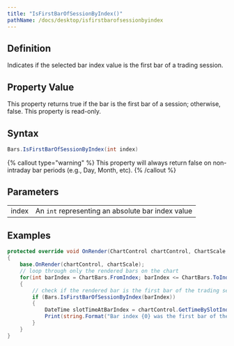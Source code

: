 ```yaml
---
title: "IsFirstBarOfSessionByIndex()"
pathName: /docs/desktop/isfirstbarofsessionbyindex
---
```


## Definition

Indicates if the selected bar index value is the first bar of a trading session.

## Property Value

This property returns true if the bar is the first bar of a session; otherwise, false. This property is read-only.

## Syntax

```csharp
Bars.IsFirstBarOfSessionByIndex(int index)
```

{% callout type="warning" %}
This property will always return false on non-intraday bar periods (e.g., Day, Month, etc).
{% /callout %}

## Parameters

|  |  |
| --- | --- |
| index | An `int` representing an absolute bar index value |

## Examples

```csharp
protected override void OnRender(ChartControl chartControl, ChartScale chartScale)
{
    base.OnRender(chartControl, chartScale);
    // loop through only the rendered bars on the chart
    for(int barIndex = ChartBars.FromIndex; barIndex <= ChartBars.ToIndex; barIndex++)
    {
        // check if the rendered bar is the first bar of the trading session
        if (Bars.IsFirstBarOfSessionByIndex(barIndex))
        {
            DateTime slotTimeAtBarIndex = chartControl.GetTimeBySlotIndex(barIndex);
            Print(string.Format("Bar index {0} was the first bar of the session at slot time {1}.", barIndex, slotTimeAtBarIndex));
        }
    }
}
```
